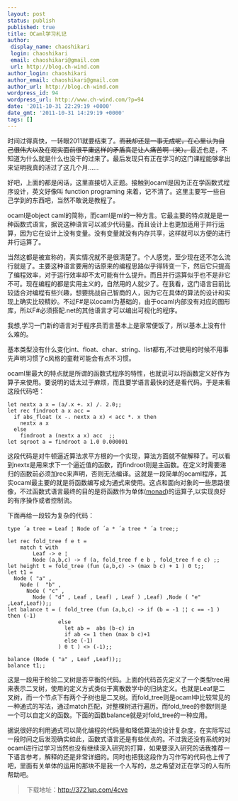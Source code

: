 ```yaml
---
layout: post
status: publish
published: true
title: OCaml学习札记
author:
 display_name: chaoshikari
 login: chaoshikari
 email: chaoshikari@gmail.com
 url: http://blog.ch-wind.com
author_login: chaoshikari
author_email: chaoshikari@gmail.com
author_url: http://blog.ch-wind.com
wordpress_id: 94
wordpress_url: http://www.ch-wind.com/?p=94
date: '2011-10-31 22:29:19 +0000'
date_gmt: '2011-10-31 14:29:19 +0000'
tags: []
---
```

时间过得真快，一转眼2011就要结束了。~~而我却还是一事无成呢，在心里认为自己很伟大以及在现实面前很平庸这样的矛盾真是让人痛苦啊（笑）。~~最近也是，不知道为什么就是什么也没干的过来了。最后发现只有正在学习的这门课程能够拿出来证明我真的活过了这几个月……


好吧，上面的都是闲话，这里直接切入正题。接触到ocaml是因为正在学函数式程序设计，英文好像叫 function programing 来着，记不清了。这里主要写一些自己学到的东西吧，当然不敢说是教程了。


ocaml是object caml的简称，而caml是ml的一种方言。它最主要的特点就是是一种函数式语言，据说这种语言可以减少代码量。而且设计上也更加适用于并行运算，因为它在设计上没有变量。没有变量就没有内存共享，这样就可以方便的进行并行运算了。


当然这都是被宣称的，真实情况就不是很清楚了。个人感觉，至少现在还不怎么流行就是了。主要这种语言要用的话原来的编程思路似乎得转变一下，然后它只提高了编程效率，对于运行效率却不太可能有什么提升。而且并行运算似乎也不是非它不可。现在编程的都是实用主义的，自然用的人就少了。在我看，这门语言目前比较适合对编程有些兴趣，想要挑战自己智商的人，因为它在具体的算法的设计和实现上确实比较精妙。不过F#是以ocaml为基础的，由于ocaml内部没有对应的图形库，所以F#必须搭配.net的其他语言才可以编出可视化的程序。


我想,学习一门新的语言对于程序员而言基本上是家常便饭了，所以基本上没有什么难的。


基本类型没有什么变化int、float、char、string、list都有,不过使用的时候不用事先声明习惯了c风格的童鞋可能会有点不习惯。


ocaml里最大的特点就是所谓的函数式程序的特性，也就说可以将函数定义好作为算子来使用。要说明的话太过于麻烦，而且要学语言最快的还是看代码。于是来看这段代码吧：



```
let nextx a x = (a/.x +. x) /. 2.0;;
let rec findroot a x acc =
  if abs_float (x -. nextx a x) < acc *. x then
    nextx a x
  else
    findroot a (nextx a x) acc  ;;
let sqroot a = findroot a 1.0 0.000001
```

这段代码是对牛顿逼近算法求平方根的一个实现，算法方面就不做解释了。可以看到nextx是用来求下一个逼近值的函数，而findroot则是主函数。在定义时需要递归的函数前必须加rec来声明，否则无法编译。这就是一段简单的ocaml程序，其实ocaml最主要的就是将函数编写成为通式来使用。这点和面向对象的一些思路很像，不过函数式语言最终的目的是将函数作为单体([monad](http://en.wikipedia.org/wiki/Monad_%28functional_programming%29))的运算子,以实现良好的有序操作或者控制流。


下面再给一段较为复杂的代码：



```
type ´a tree = Leaf ¦ Node of ´a * ´a tree * ´a tree;;

let rec fold_tree f e t =
  	match t with
  		Leaf -> e ¦
  		Node (a,b,c) -> f (a, fold_tree f e b , fold_tree f e c) ;;
let height t = fold_tree (fun (a,b,c) -> (max b c) + 1 ) 0 t;;
let t1 =
  Node ( "a" ,
    Node (  "b" ,
      Node ( "c" ,
        Node ( "d" , Leaf , Leaf) , Leaf ) ,Leaf) ,Node ( "e" ,Leaf,Leaf));;
let balance t = ( fold_tree (fun (a,b,c) -> if (b = -1 ¦¦ c == -1 ) then (-1)
				else
				  let ab =  abs (b-c) in
				  if ab <= 1 then (max b c)+1
				  else (-1)
				) 0 t ) <> (-1);;

balance (Node ( "a" , Leaf ,Leaf));;
balance t1;;
```

这是一段用于检验二叉树是否平衡的代码。上面的代码首先定义了一个类型tree用来表示二叉树，使用的定义方式类似于离散数学中的归纳定义。也就是Leaf是二叉树，而一个节点下有两个子树也是二叉树。而fold_tree则是ocaml中比较常见的一种通式的写法，通过match匹配，对整棵树进行遍历。而fold_tree的参数f则是一个可以自定义的函数。下面的函数balance就是对fold_tree的一种应用。


据说很好的利用通式可以简化编程的代码量和降低算法的设计复杂度，在实际写过一段时间之后发现确实如此，函数式语言还是有些优点的。不过我还没有系统的对ocaml进行过学习当然也没有继续深入研究的打算，如果要深入研究的话我推荐一下语言参考，解释的还是非常详细的。同时也把我这段作为习作写的代码也上传了吧，里面有关单体的运用的那块不是我一个人写的，总之希望对正在学习的人有所帮助吧。



>  下载地址：<http://3721up.com/4cve>
> 
> 


